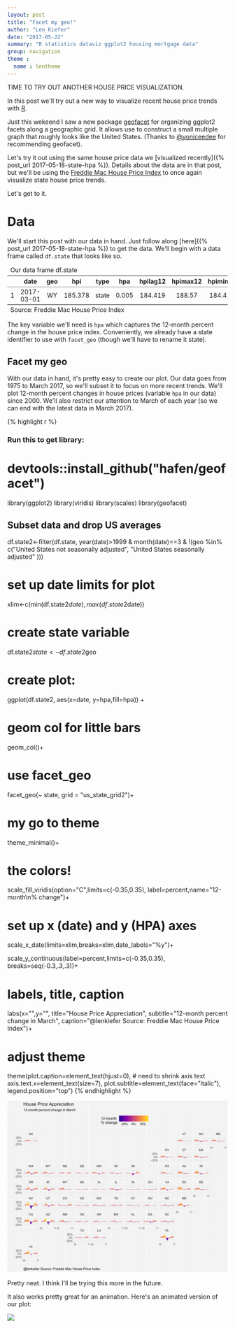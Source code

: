 ```yaml
---
layout: post
title: "Facet my geo!"
author: "Len Kiefer"
date: "2017-05-22"
summary: "R statistics dataviz ggplot2 housing mortgage data"
group: navigation
theme :
  name : lentheme
---
```


TIME TO TRY OUT ANOTHER HOUSE PRICE VISUALIZATION.

In this post we'll try out a new way to visualize recent house price trends with [R](https://www.r-project.org/). 

Just this wekeend I saw a new package [geofacet](https://github.com/hafen/geofacet) for organizing ggplot2 facets along a geographic grid. It allows use to construct a small multiple graph that roughly looks like the United States. (Thanks to [@yoniceedee](https://twitter.com/yoniceedee) for recommending geofacet). 

Let's try it out using the same house price data we [visualized recently]({% post_url 2017-05-18-state-hpa %}). Details about the data are in that post, but we'll be using the [Freddie Mac House Price Index](http://www.freddiemac.com/finance/house_price_index.html) to once again visualize state house price trends.

Let's get to it.

# Data

We'll start this post with our data in hand. Just follow along [here]({% post_url 2017-05-18-state-hpa %}) to get the data.  We'll begin with a data frame called `df.state` that looks like so.

<!--html_preserve--><table class='gmisc_table' style='border-collapse: collapse; margin-top: 1em; margin-bottom: 1em;' >
<thead>
<tr><td colspan='13' style='text-align: left;'>
Our data frame
df.state</td></tr>
<tr>
<th style='border-bottom: 1px solid grey; border-top: 2px solid grey;'> </th>
<th style='border-bottom: 1px solid grey; border-top: 2px solid grey; text-align: center;'>date</th>
<th style='border-bottom: 1px solid grey; border-top: 2px solid grey; text-align: center;'>geo</th>
<th style='border-bottom: 1px solid grey; border-top: 2px solid grey; text-align: center;'>hpi</th>
<th style='border-bottom: 1px solid grey; border-top: 2px solid grey; text-align: center;'>type</th>
<th style='border-bottom: 1px solid grey; border-top: 2px solid grey; text-align: center;'>hpa</th>
<th style='border-bottom: 1px solid grey; border-top: 2px solid grey; text-align: center;'>hpilag12</th>
<th style='border-bottom: 1px solid grey; border-top: 2px solid grey; text-align: center;'>hpimax12</th>
<th style='border-bottom: 1px solid grey; border-top: 2px solid grey; text-align: center;'>hpimin12</th>
<th style='border-bottom: 1px solid grey; border-top: 2px solid grey; text-align: center;'>us.hpa</th>
<th style='border-bottom: 1px solid grey; border-top: 2px solid grey; text-align: center;'>us.hpi</th>
<th style='border-bottom: 1px solid grey; border-top: 2px solid grey; text-align: center;'>up</th>
<th style='border-bottom: 1px solid grey; border-top: 2px solid grey; text-align: center;'>down</th>
</tr>
</thead>
<tbody>
<tr>
<td style='border-bottom: 2px solid grey; text-align: left;'>1</td>
<td style='border-bottom: 2px solid grey; text-align: center;'>2017-03-01</td>
<td style='border-bottom: 2px solid grey; text-align: center;'>WY</td>
<td style='border-bottom: 2px solid grey; text-align: center;'>185.378</td>
<td style='border-bottom: 2px solid grey; text-align: center;'>state</td>
<td style='border-bottom: 2px solid grey; text-align: center;'>0.005</td>
<td style='border-bottom: 2px solid grey; text-align: center;'>184.419</td>
<td style='border-bottom: 2px solid grey; text-align: center;'>188.57</td>
<td style='border-bottom: 2px solid grey; text-align: center;'>184.419</td>
<td style='border-bottom: 2px solid grey; text-align: center;'>0.064</td>
<td style='border-bottom: 2px solid grey; text-align: center;'>170.711</td>
<td style='border-bottom: 2px solid grey; text-align: center;'>0.064</td>
<td style='border-bottom: 2px solid grey; text-align: center;'>0.005</td>
</tr>
</tbody>
<tfoot><tr><td colspan='13'>
Source: Freddie Mac House Price Index</td></tr></tfoot>
</table><!--/html_preserve-->

The key variable we'll need is `hpa` which captures the 12-month percent change in the house price index. Conveniently, we already have a state identifier to use with `facet_geo` (though we'll have to rename it state).

## Facet my geo

With our data in hand, it's pretty easy to create our plot.  Our data goes from 1975 to March 2017, so we'll subset it to focus on more recent trends.  We'll plot 12-month percent changes in house prices (variable `hpa` in our data) since 2000. We'll also restrict our attention to March of each year (so we can end with the latest data in March 2017).


{% highlight r %}
### Run this to get library: 
# devtools::install_github("hafen/geofacet")
library(ggplot2)
library(viridis)
library(scales)
library(geofacet)

## Subset data and drop US averages
df.state2<-filter(df.state, 
                  year(date)>1999 & month(date)==3 & 
                    !(geo %in% c("United States not seasonally adjusted",
                                        "United States seasonally adjusted" )))

# set up date limits for plot
xlim<-c(min(df.state2$date),max(df.state2$date))

# create state variable
df.state2$state<-df.state2$geo

# create plot:
ggplot(df.state2, aes(x=date, y=hpa,fill=hpa)) +
  
  # geom col for little bars
  geom_col()+
  
  # use facet_geo
  facet_geo(~ state, grid = "us_state_grid2")+
  
  # my go to theme
  theme_minimal()+

  # the colors!
  scale_fill_viridis(option="C",limits=c(-0.35,0.35),
                     label=percent,name="12-month\n% change")+

  # set up x (date) and y (HPA) axes
  scale_x_date(limits=xlim,breaks=xlim,date_labels="%y")+
    
  scale_y_continuous(label=percent,limits=c(-0.35,0.35),
                     breaks=seq(-0.3,.3,.3))+
  
  # labels, title, caption
  labs(x="",y="",
       title="House Price Appreciation",
       subtitle="12-month percent change in March",
       caption="@lenkiefer Source: Freddie Mac House Price Index")+
  
  # adjust theme
  theme(plot.caption=element_text(hjust=0),
        # need to shrink axis text
        axis.text.x=element_text(size=7), 
        plot.subtitle=element_text(face="italic"),
        legend.position="top")
{% endhighlight %}

![plot of chunk 05-22-2017-plot1](/img/Rfig/05-22-2017-plot1-1.svg)

Pretty neat.  I think I'll be trying this more in the future.

It also works pretty great for an animation. Here's an animated version of our plot:

<img src="{{ site.url}}/img/charts_may_22_2017/geo facet hpa 05 22 2017.gif" >

